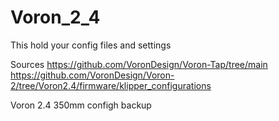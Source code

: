 # Voron_2_4

This hold your config files and settings

Sources 
https://github.com/VoronDesign/Voron-Tap/tree/main
https://github.com/VoronDesign/Voron-2/tree/Voron2.4/firmware/klipper_configurations


Voron 2.4 350mm configh backup
